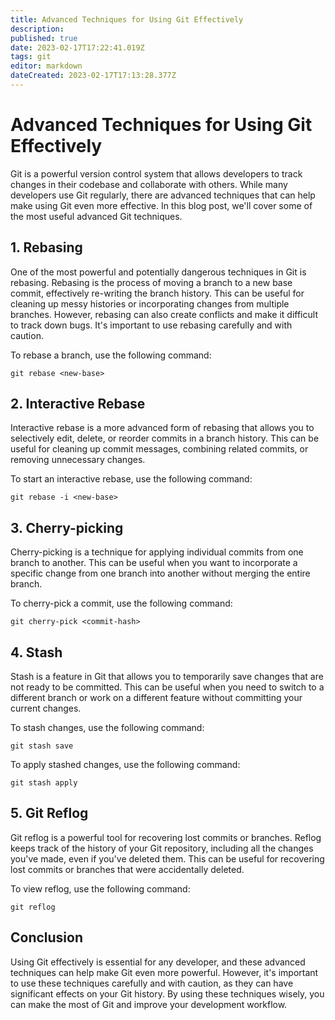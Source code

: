 ```yaml
---
title: Advanced Techniques for Using Git Effectively
description: 
published: true
date: 2023-02-17T17:22:41.019Z
tags: git
editor: markdown
dateCreated: 2023-02-17T17:13:28.377Z
---
```


# Advanced Techniques for Using Git Effectively

Git is a powerful version control system that allows developers to track changes in their codebase and collaborate with others. While many developers use Git regularly, there are advanced techniques that can help make using Git even more effective. In this blog post, we'll cover some of the most useful advanced Git techniques.

## 1. Rebasing

One of the most powerful and potentially dangerous techniques in Git is rebasing. Rebasing is the process of moving a branch to a new base commit, effectively re-writing the branch history. This can be useful for cleaning up messy histories or incorporating changes from multiple branches. However, rebasing can also create conflicts and make it difficult to track down bugs. It's important to use rebasing carefully and with caution.

To rebase a branch, use the following command:

```
git rebase <new-base>
```

## 2. Interactive Rebase

Interactive rebase is a more advanced form of rebasing that allows you to selectively edit, delete, or reorder commits in a branch history. This can be useful for cleaning up commit messages, combining related commits, or removing unnecessary changes.

To start an interactive rebase, use the following command:

```
git rebase -i <new-base>
```

## 3. Cherry-picking

Cherry-picking is a technique for applying individual commits from one branch to another. This can be useful when you want to incorporate a specific change from one branch into another without merging the entire branch.

To cherry-pick a commit, use the following command:

```
git cherry-pick <commit-hash>
```

## 4. Stash

Stash is a feature in Git that allows you to temporarily save changes that are not ready to be committed. This can be useful when you need to switch to a different branch or work on a different feature without committing your current changes.

To stash changes, use the following command:

```
git stash save
```

To apply stashed changes, use the following command:

```
git stash apply
```

## 5. Git Reflog

Git reflog is a powerful tool for recovering lost commits or branches. Reflog keeps track of the history of your Git repository, including all the changes you've made, even if you've deleted them. This can be useful for recovering lost commits or branches that were accidentally deleted.

To view reflog, use the following command:

```
git reflog
```

## Conclusion

Using Git effectively is essential for any developer, and these advanced techniques can help make Git even more powerful. However, it's important to use these techniques carefully and with caution, as they can have significant effects on your Git history. By using these techniques wisely, you can make the most of Git and improve your development workflow.